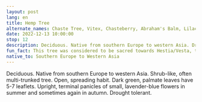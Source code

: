 ```yaml
---
layout: post
lang: en
title: Hemp Tree
alternate_names: Chaste Tree, Vitex, Chasteberry, Abraham's Balm, Lilac Chastetree, or Monk's Pepper
date: 2022-12-13 10:00:00
stop: 12
description: Deciduous. Native from southern Europe to western Asia. Drought tolerant.
fun_fact: This tree was considered to be sacred towards Hestia/Vesta, the Greek/Roman goddess of the hearth
native_to: Southern Europe to Western Asia
---
```

Deciduous. Native from southern Europe to western Asia. Shrub-like, often multi-trunked tree. Open, spreading habit. Dark green, palmate leaves have 5-7 leaflets. Upright, terminal panicles of small, lavender-blue flowers in summer and sometimes again in autumn. Drought tolerant.
